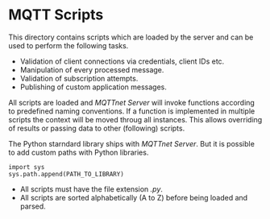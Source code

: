 ﻿# MQTT Scripts

This directory contains scripts which are loaded by the server and can be used to perform the following tasks.

* Validation of client connections via credentials, client IDs etc.
* Manipulation of every processed message.
* Validation of subscription attempts.
* Publishing of custom application messages.

All scripts are loaded and _MQTTnet Server_ will invoke functions according to predefined naming conventions.
If a function is implemented in multiple scripts the context will be moved throug all instances. This allows overriding of results or passing data to other (following) scripts.

The Python starndard library ships with _MQTTnet Server_. But it is possible to add custom paths with Python libraries.

```
import sys
sys.path.append(PATH_TO_LIBRARY)
```

* All scripts must have the file extension _.py_. 
* All scripts are sorted alphabetically (A to Z) before being loaded and parsed.